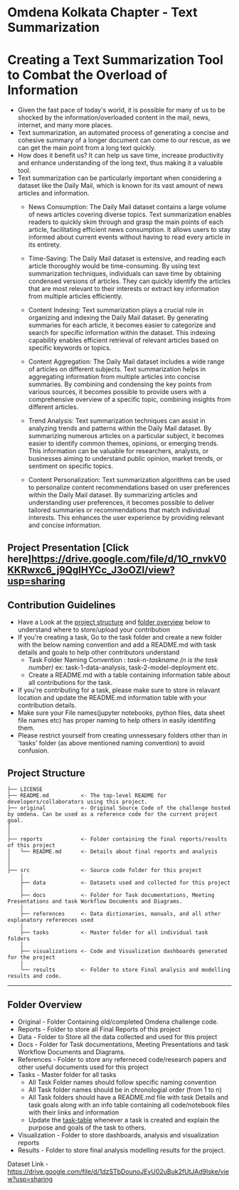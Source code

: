 # Omdena Kolkata Chapter - Text Summarization

# Creating a Text Summarization Tool to Combat the Overload of Information
- Given the fast pace of today's world, it is possible for many of us to be shocked by the information/overloaded content in the mail, news, internet, and many more places.
- Text summarization, an automated process of generating a concise and cohesive summary of a longer document can come to our rescue, as we can get the main point from a long text quickly.
- How does it benefit us? It can help us save time, increase productivity and enhance understanding of the long text, thus making it a valuable tool.
- Text summarization can be particularly important when considering a dataset like the Daily Mail, which is known for its vast amount of news articles and information. 
    - News Consumption: The Daily Mail dataset contains a large volume of news articles covering diverse topics. Text summarization enables readers to quickly skim through and grasp the main points of each article, facilitating efficient news consumption. It allows users to stay informed about current events without having to read every article in its entirety.

    - Time-Saving: The Daily Mail dataset is extensive, and reading each article thoroughly would be time-consuming. By using text summarization techniques, individuals can save time by obtaining condensed versions of articles. They can quickly identify the articles that are most relevant to their interests or extract key information from multiple articles efficiently.

    - Content Indexing: Text summarization plays a crucial role in organizing and indexing the Daily Mail dataset. By generating summaries for each article, it becomes easier to categorize and search for specific information within the dataset. This indexing capability enables efficient retrieval of relevant articles based on specific keywords or topics.

    - Content Aggregation: The Daily Mail dataset includes a wide range of articles on different subjects. Text summarization helps in aggregating information from multiple articles into concise summaries. By combining and condensing the key points from various sources, it becomes possible to provide users with a comprehensive overview of a specific topic, combining insights from different articles.

    - Trend Analysis: Text summarization techniques can assist in analyzing trends and patterns within the Daily Mail dataset. By summarizing numerous articles on a particular subject, it becomes easier to identify common themes, opinions, or emerging trends. This information can be valuable for researchers, analysts, or businesses aiming to understand public opinion, market trends, or sentiment on specific topics.

    - Content Personalization: Text summarization algorithms can be used to personalize content recommendations based on user preferences within the Daily Mail dataset. By summarizing articles and understanding user preferences, it becomes possible to deliver tailored summaries or recommendations that match individual interests. This enhances the user experience by providing relevant and concise information.


## Project Presentation [Click here]https://drive.google.com/file/d/1O_rnvkV0KKRwxc6_j9QgIHYCc_J3oOZI/view?usp=sharing

## Contribution Guidelines
- Have a Look at the [project structure](#project-structure) and [folder overview](#folder-overview) below to understand where to store/upload your contribution
- If you're creating a task, Go to the task folder and create a new folder with the below naming convention and add a README.md with task details and goals to help other contributors understand
    - Task Folder Naming Convention : _task-n-taskname.(n is the task number)_  ex: task-1-data-analysis, task-2-model-deployment etc.
    - Create a README.md with a table containing information table about all contributions for the task.
- If you're contributing for a task, please make sure to store in relavant location and update the README.md information table with your contribution details.
- Make sure your File names(jupyter notebooks, python files, data sheet file names etc) has proper naming to help others in easily identifing them.
- Please restrict yourself from creating unnessesary folders other than in 'tasks' folder (as above mentioned naming convention) to avoid confusion. 

## Project Structure

    ├── LICENSE
    ├── README.md          <- The top-level README for developers/collaborators using this project.
    ├── original           <- Original Source Code of the challenge hosted by omdena. Can be used as a reference code for the current project goal.
    │ 
    │
    ├── reports            <- Folder containing the final reports/results of this project
    │   └── README.md      <- Details about final reports and analysis
    │ 
    │   
    ├── src                <- Source code folder for this project
        │
        ├── data           <- Datasets used and collected for this project
        │   
        ├── docs           <- Folder for Task documentations, Meeting Presentations and task Workflow Documents and Diagrams.
        │
        ├── references     <- Data dictionaries, manuals, and all other explanatory references used 
        │
        ├── tasks          <- Master folder for all individual task folders
        │
        ├── visualizations <- Code and Visualization dashboards generated for the project
        │
        └── results        <- Folder to store Final analysis and modelling results and code.
--------

## Folder Overview

- Original          - Folder Containing old/completed Omdena challenge code.
- Reports           - Folder to store all Final Reports of this project
- Data              - Folder to Store all the data collected and used for this project 
- Docs              - Folder for Task documentations, Meeting Presentations and task Workflow Documents and Diagrams.
- References        - Folder to store any referneced code/research papers and other useful documents used for this project
- Tasks             - Master folder for all tasks
  - All Task Folder names should follow specific naming convention
  - All Task folder names should be in chronologial order (from 1 to n)
  - All Task folders should have a README.md file with task Details and task goals along with an info table containing all code/notebook files with their links and information
  - Update the [task-table](./src/tasks/README.md#task-table) whenever a task is created and explain the purpose and goals of the task to others.
- Visualization     - Folder to store dashboards, analysis and visualization reports
- Results           - Folder to store final analysis modelling results for the project.


Dataset Link - https://drive.google.com/file/d/1dzSTbDounoJEyU02uBuk2fUtJAd9lske/view?usp=sharing
